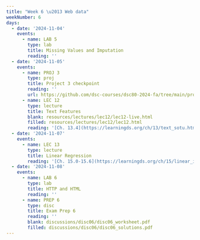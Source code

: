 ```yaml
---
title: "Week 6 \u2013 Web data"
weekNumber: 6
days:
  - date: '2024-11-04'
    events:
      - name: LAB 5
        type: lab
        title: Missing Values and Imputation
        reading: ''
  - date: '2024-11-05'
    events:
      - name: PROJ 3
        type: proj
        title: Project 3 checkpoint
        reading: ''
        url: https://github.com/dsc-courses/dsc80-2024-fa/tree/main/projects/project03
      - name: LEC 12
        type: lecture
        title: Text Features
        blank: resources/lectures/lec12/lec12-live.html
        filled: resources/lectures/lec12/lec12.html
        reading: '[Ch. 13.4](https://learningds.org/ch/13/text_sotu.html)'
  - date: '2024-11-07'
    events:
      - name: LEC 13
        type: lecture
        title: Linear Regression
        reading: '[Ch. 15.0-15.6](https://learningds.org/ch/15/linear_intro.html)'
  - date: '2024-11-08'
    events:
      - name: LAB 6
        type: lab
        title: HTTP and HTML
        reading: ''
      - name: PREP 6
        type: disc
        title: Exam Prep 6
        reading: ''
        blank: discussions/disc06/disc06_worksheet.pdf
        filled: discussions/disc06/disc06_solutions.pdf
---
```

